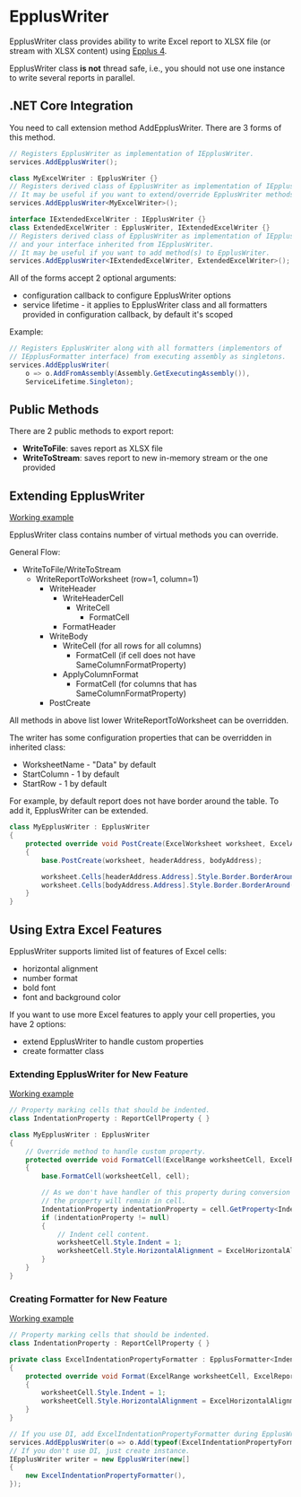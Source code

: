# EpplusWriter

EpplusWriter class provides ability to write Excel report to XLSX file (or stream with XLSX content) using [Epplus 4](https://github.com/JanKallman/EPPlus).

EpplusWriter class **is not** thread safe, i.e., you should not use one instance to write several reports in parallel.

## .NET Core Integration

You need to call extension method AddEpplusWriter. There are 3 forms of this method.

```c#
// Registers EpplusWriter as implementation of IEpplusWriter.
services.AddEpplusWriter();

class MyExcelWriter : EpplusWriter {}
// Registers derived class of EpplusWriter as implementation of IEpplusWriter.
// It may be useful if you want to extend/override EpplusWriter methods.
services.AddEpplusWriter<MyExcelWriter>();

interface IExtendedExcelWriter : IEpplusWriter {}
class ExtendedExcelWriter : EpplusWriter, IExtendedExcelWriter {}
// Registers derived class of EpplusWriter as implementation of IEpplusWriter
// and your interface inherited from IEpplusWriter.
// It may be useful if you want to add method(s) to EpplusWriter.
services.AddEpplusWriter<IExtendedExcelWriter, ExtendedExcelWriter>();
```

All of the forms accept 2 optional arguments:
- configuration callback to configure EpplusWriter options
- service lifetime - it applies to EpplusWriter class and all formatters provided in configuration callback, by default it's scoped

Example:

```c#
// Registers EpplusWriter along with all formatters (implementors of
// IEpplusFormatter interface) from executing assembly as singletons.
services.AddEpplusWriter(
    o => o.AddFromAssembly(Assembly.GetExecutingAssembly()),
    ServiceLifetime.Singleton);
```

## Public Methods

There are 2 public methods to export report:

- **WriteToFile**: saves report as XLSX file
- **WriteToStream**: saves report to new in-memory stream or the one provided

## Extending EpplusWriter

[Working example](samples/epplus-writer/XReports.DocsSamples.EpplusWriter.ExtendingEpplusWriter/Program.cs)

EpplusWriter class contains number of virtual methods you can override.

General Flow:

- WriteToFile/WriteToStream
    - WriteReportToWorksheet (row=1, column=1)
        - WriteHeader
            - WriteHeaderCell
                - WriteCell
                    - FormatCell
            - FormatHeader
        - WriteBody
            - WriteCell (for all rows for all columns)
                - FormatCell (if cell does not have SameColumnFormatProperty)
            - ApplyColumnFormat
                - FormatCell (for columns that has SameColumnFormatProperty)
        - PostCreate

All methods in above list lower WriteReportToWorksheet can be overridden.

The writer has some configuration properties that can be overridden in inherited class:

- WorksheetName - "Data" by default
- StartColumn - 1 by default
- StartRow - 1 by default

For example, by default report does not have border around the table. To add it, EpplusWriter can be extended.

```c#
class MyEpplusWriter : EpplusWriter
{
    protected override void PostCreate(ExcelWorksheet worksheet, ExcelAddress headerAddress, ExcelAddress bodyAddress)
    {
        base.PostCreate(worksheet, headerAddress, bodyAddress);

        worksheet.Cells[headerAddress.Address].Style.Border.BorderAround(ExcelBorderStyle.Thin);
        worksheet.Cells[bodyAddress.Address].Style.Border.BorderAround(ExcelBorderStyle.Thin);
    }
}
```

## Using Extra Excel Features

EpplusWriter supports limited list of features of Excel cells:
- horizontal alignment
- number format
- bold font
- font and background color

If you want to use more Excel features to apply your cell properties, you have 2 options:
- extend EpplusWriter to handle custom properties
- create formatter class

### Extending EpplusWriter for New Feature

[Working example](samples/epplus-writer/XReports.DocsSamples.EpplusWriter.ExtendingEpplusWriterForNewFeature/Program.cs)

```c#
// Property marking cells that should be indented.
class IndentationProperty : ReportCellProperty { }

class MyEpplusWriter : EpplusWriter
{
    // Override method to handle custom property.
    protected override void FormatCell(ExcelRange worksheetCell, ExcelReportCell cell)
    {
        base.FormatCell(worksheetCell, cell);

        // As we don't have handler of this property during conversion to Excel report
        // the property will remain in cell.
        IndentationProperty indentationProperty = cell.GetProperty<IndentationProperty>();
        if (indentationProperty != null)
        {
            // Indent cell content.
            worksheetCell.Style.Indent = 1;
            worksheetCell.Style.HorizontalAlignment = ExcelHorizontalAlignment.Left;
        }
    }
}
```

### Creating Formatter for New Feature

[Working example](samples/epplus-writer/XReports.DocsSamples.EpplusWriter.CreatingFormatterForNewFeature/Program.cs)

```c#
// Property marking cells that should be indented.
class IndentationProperty : ReportCellProperty { }

private class ExcelIndentationPropertyFormatter : EpplusFormatter<IndentationProperty>
{
    protected override void Format(ExcelRange worksheetCell, ExcelReportCell cell, IndentationProperty property)
    {
        worksheetCell.Style.Indent = 1;
        worksheetCell.Style.HorizontalAlignment = ExcelHorizontalAlignment.Left;
    }
}

// If you use DI, add ExcelIndentationPropertyFormatter during EpplusWriter registration.
services.AddEpplusWriter(o => o.Add(typeof(ExcelIndentationPropertyFormatter)));
// If you don't use DI, just create instance.
IEpplusWriter writer = new EpplusWriter(new[]
{
    new ExcelIndentationPropertyFormatter(),
});
```
